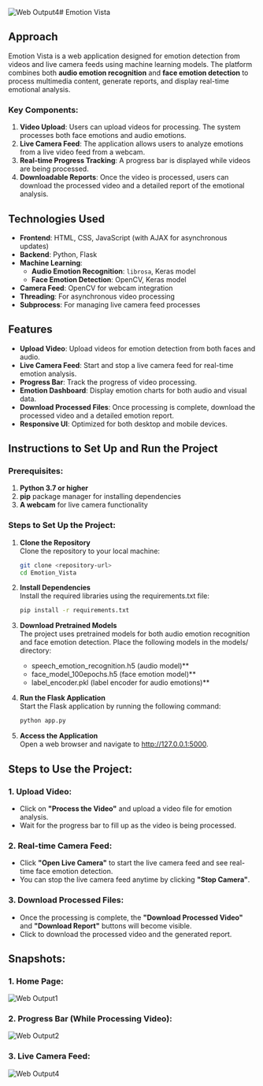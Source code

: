 ![Web Output4](https://github.com/user-attachments/assets/240a8129-8bcd-40ac-8058-68acbe43c8f6)# Emotion Vista

## Approach
Emotion Vista is a web application designed for emotion detection from videos and live camera feeds using machine learning models. The platform combines both **audio emotion recognition** and **face emotion detection** to process multimedia content, generate reports, and display real-time emotional analysis.

### Key Components:
1. **Video Upload**: Users can upload videos for processing. The system processes both face emotions and audio emotions.
2. **Live Camera Feed**: The application allows users to analyze emotions from a live video feed from a webcam.
3. **Real-time Progress Tracking**: A progress bar is displayed while videos are being processed.
4. **Downloadable Reports**: Once the video is processed, users can download the processed video and a detailed report of the emotional analysis.

## Technologies Used
- **Frontend**: HTML, CSS, JavaScript (with AJAX for asynchronous updates)
- **Backend**: Python, Flask
- **Machine Learning**:
  - **Audio Emotion Recognition**: `librosa`, Keras model
  - **Face Emotion Detection**: OpenCV, Keras model
- **Camera Feed**: OpenCV for webcam integration
- **Threading**: For asynchronous video processing
- **Subprocess**: For managing live camera feed processes

## Features
- **Upload Video**: Upload videos for emotion detection from both faces and audio.
- **Live Camera Feed**: Start and stop a live camera feed for real-time emotion analysis.
- **Progress Bar**: Track the progress of video processing.
- **Emotion Dashboard**: Display emotion charts for both audio and visual data.
- **Download Processed Files**: Once processing is complete, download the processed video and a detailed emotion report.
- **Responsive UI**: Optimized for both desktop and mobile devices.

## Instructions to Set Up and Run the Project

### Prerequisites:
1. **Python 3.7 or higher**
2. **pip** package manager for installing dependencies
3. **A webcam** for live camera functionality

### Steps to Set Up the Project:

1. **Clone the Repository**  
   Clone the repository to your local machine:
   ```bash
   git clone <repository-url>
   cd Emotion_Vista
2. **Install Dependencies**  
   Install the required libraries using the requirements.txt file:
   ```bash
   pip install -r requirements.txt

3. **Download Pretrained Models**  
   The project uses pretrained models for both audio emotion recognition and face emotion detection. Place the following models in the models/ directory:

    - speech_emotion_recognition.h5 (audio model)**
    - face_model_100epochs.h5 (face emotion model)**
    - label_encoder.pkl (label encoder for audio emotions)**
   
4. **Run the Flask Application**  
   Start the Flask application by running the following command:
   ```bash
   python app.py

5. **Access the Application**  
   Open a web browser and navigate to http://127.0.0.1:5000.

## Steps to Use the Project:

### 1. **Upload Video**:
- Click on **"Process the Video"** and upload a video file for emotion analysis.
- Wait for the progress bar to fill up as the video is being processed.

### 2. **Real-time Camera Feed**:
- Click **"Open Live Camera"** to start the live camera feed and see real-time face emotion detection.
- You can stop the live camera feed anytime by clicking **"Stop Camera"**.

### 3. **Download Processed Files**:
- Once the processing is complete, the **"Download Processed Video"** and **"Download Report"** buttons will become visible.
- Click to download the processed video and the generated report.

## Snapshots:

### 1. **Home Page**:
![Web Output1](https://github.com/user-attachments/assets/1d417f8f-76e7-4174-988a-013821300a0f)

### 2. **Progress Bar (While Processing Video)**:
![Web Output2](https://github.com/user-attachments/assets/07540c76-4a79-4664-b019-21b56a3b2e86)

### 3. **Live Camera Feed**:
![Web Output4](https://github.com/user-attachments/assets/85bbceee-9563-4d6a-88b8-c3a7bbc5352c)






